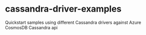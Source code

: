 # cassandra-driver-examples
Quickstart samples using different Cassandra drivers against Azure CosmosDB Cassandra api
